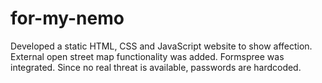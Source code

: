 # for-my-nemo
Developed a static HTML, CSS and JavaScript website to show affection. External open street map functionality was added. Formspree was integrated. Since no real threat is available, passwords are hardcoded. 
